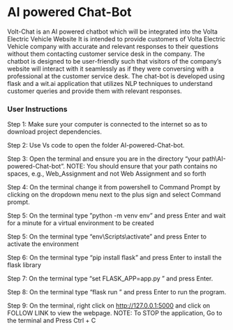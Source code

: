# AI powered Chat-Bot

Volt-Chat is an AI powered chatbot which will be integrated into the Volta Electric Vehicle Website It is intended to provide customers of Volta Electric Vehicle company with accurate and relevant responses to their questions without them contacting customer service desk in the company. The chatbot is designed to be user-friendly such that visitors of the company’s website will interact with it seamlessly as if they were conversing with a professional at the customer service desk. The chat-bot is developed using flask and a wit.ai application that utilizes NLP techniques to understand customer queries and provide them with relevant responses.


### User Instructions

Step 1: Make sure your computer is connected to the internet so as to download project dependencies.

Step 2: Use Vs code to open the folder AI-powered-Chat-bot. 

Step 3: Open the terminal and ensure you are in the directory “your path\AI-powered-Chat-bot”.
NOTE: You should ensure that your path contains no spaces, e.g., Web_Assignment and not Web Assignment and so forth

Step 4: On the terminal change it from powershell to Command Prompt by clicking on the dropdown menu next to the plus sign and select Command prompt. 

Step 5: On the terminal type ”python -m venv env” and press Enter and wait for a minute for a virtual environment to be created 

Step 5: On the terminal type “env\Scripts\activate” and press Enter to activate the environment
 
Step 6: On the terminal type “pip install flask” and press Enter to install the flask library 

Step 7: On the terminal type “set FLASK_APP=app.py ” and press Enter.
 
Step 8: On the terminal type “flask run ” and press Enter to run the program. 

Step 9: On the terminal, right click on http://127.0.0.1:5000 and click on FOLLOW LINK to view the webpage. 
NOTE: To STOP the application, Go to the terminal and Press Ctrl + C
